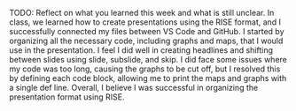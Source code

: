 TODO: Reflect on what you learned this week and what is still unclear.
In class, we learned how to create presentations using the RISE format, and I successfully connected my files between VS Code and GitHub. I started by organizing all the necessary code, including graphs and maps, that I would use in the presentation. I feel I did well in creating headlines and shifting between slides using slide, subslide, and skip. I did face some issues where my code was too long, causing the graphs to be cut off, but I resolved this by defining each code block, allowing me to print the maps and graphs with a single def line. Overall, I believe I was successful in organizing the presentation format using RISE.
